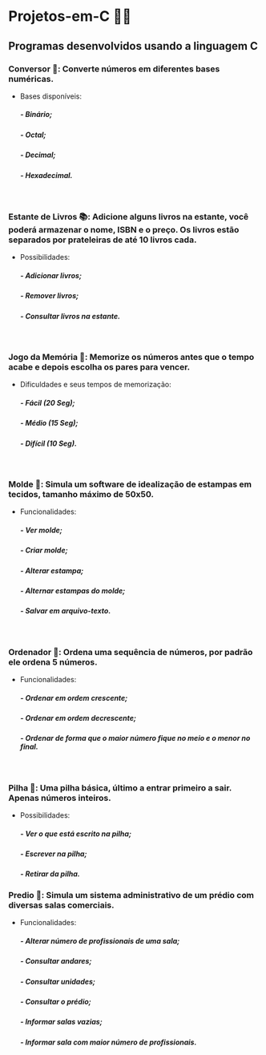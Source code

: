 # Projetos-em-C 👨‍💻

 ## Programas desenvolvidos usando a linguagem C

### Conversor 🔄: Converte números em diferentes bases numéricas.
* Bases disponíveis:
    ##### - Binário;
    ##### - Octal;
    ##### - Decimal;
    ##### - Hexadecimal.

<br>  

### Estante de Livros 📚: Adicione alguns livros na estante, você poderá armazenar o nome, ISBN e o preço. Os livros estão separados por prateleiras de até 10 livros cada.

* Possibilidades:
    ##### - Adicionar livros;
    ##### - Remover livros;
    ##### - Consultar livros na estante. 

<br>  

### Jogo da Memória 🧠: Memorize os números antes que o tempo acabe e depois escolha os pares para vencer.
* Dificuldades e seus tempos de memorização:
    ##### - Fácil   (20 Seg);
    ##### - Médio   (15 Seg);
    ##### - Difícil (10 Seg).

<br> 

### Molde 🧵: Simula um software de idealização de estampas em tecidos, tamanho máximo de 50x50.
* Funcionalidades:
    ##### - Ver molde;
    ##### - Criar molde;
    ##### - Alterar estampa;
    ##### - Alternar estampas do molde;
    ##### - Salvar em arquivo-texto.

<br> 

### Ordenador 🔢: Ordena uma sequência de números, por padrão ele ordena 5 números.
* Funcionalidades:
    ##### - Ordenar em ordem crescente;
    ##### - Ordenar em ordem decrescente;
    ##### - Ordenar de forma que o maior número fique no meio e o menor no final.

<br>  

###  Pilha 🔋: Uma pilha básica, último a entrar primeiro a sair. Apenas números inteiros.
* Possibilidades:
    ##### - Ver o que está escrito na pilha;
    ##### - Escrever na pilha;
    ##### - Retirar da pilha.

###  Predio 🏢: Simula um sistema administrativo de um prédio com diversas salas comerciais.
* Funcionalidades:
    ##### - Alterar número de profissionais de uma sala;
    ##### - Consultar andares;
    ##### - Consultar unidades;
    ##### - Consultar o prédio;
    ##### - Informar salas vazias;
    ##### - Informar sala com maior número de profissionais.